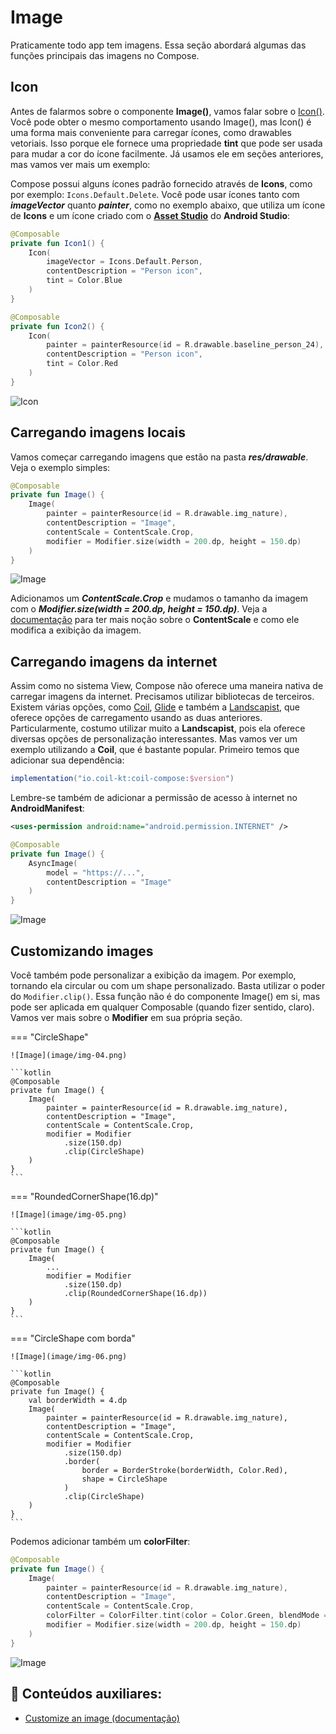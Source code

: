 # Image

Praticamente todo app tem imagens. Essa seção abordará algumas das funções principais das imagens no Compose.

## Icon

Antes de falarmos sobre o componente **Image()**, vamos falar sobre o [Icon()](https://developer.android.com/jetpack/compose/graphics/images/material). Você pode obter o mesmo comportamento usando Image(), mas Icon() é uma forma mais conveniente para carregar ícones, como drawables vetoriais. Isso porque ele fornece uma propriedade **tint** que pode ser usada para mudar a cor do ícone facilmente. Já usamos ele em seções anteriores, mas vamos ver mais um exemplo:

Compose possui alguns ícones padrão fornecido através de **Icons**, como por exemplo: ```Icons.Default.Delete```. Você pode usar ícones tanto com ***imageVector*** quanto ***painter***, como no exemplo abaixo, que utiliza um ícone de **Icons** e um ícone criado com o [**Asset Studio**](https://developer.android.com/studio/write/create-app-icons) do **Android Studio**:

```kotlin
@Composable
private fun Icon1() {
    Icon(
        imageVector = Icons.Default.Person,
        contentDescription = "Person icon",
        tint = Color.Blue
    )
}

@Composable
private fun Icon2() {
    Icon(
        painter = painterResource(id = R.drawable.baseline_person_24),
        contentDescription = "Person icon",
        tint = Color.Red
    )
}
```

![Icon](image/img-01.png)

## Carregando imagens locais

Vamos começar carregando imagens que estão na pasta ***res/drawable***. Veja o exemplo simples:

```kotlin
@Composable
private fun Image() {
    Image(
        painter = painterResource(id = R.drawable.img_nature),
        contentDescription = "Image",
        contentScale = ContentScale.Crop,
        modifier = Modifier.size(width = 200.dp, height = 150.dp)
    )
}
```

![Image](image/img-02.png)

Adicionamos um ***ContentScale.Crop*** e mudamos o tamanho da imagem com o ***Modifier.size(width = 200.dp, height = 150.dp)***. Veja a [documentação](https://developer.android.com/jetpack/compose/graphics/images/customize#content-scale) para ter mais noção sobre o **ContentScale** e como ele modifica a exibição da imagem.

## Carregando imagens da internet

Assim como no sistema View, Compose não oferece uma maneira nativa de carregar imagens da internet. Precisamos utilizar bibliotecas de terceiros. Existem várias opções, como [Coil](https://github.com/coil-kt/coil), [Glide](https://github.com/bumptech/glide) e também a [Landscapist](https://github.com/skydoves/landscapist), que oferece opções de carregamento usando as duas anteriores. Particularmente, costumo utilizar muito a **Landscapist**, pois ela oferece diversas opções de personalização interessantes. Mas vamos ver um exemplo utilizando a **Coil**, que é bastante popular. Primeiro temos que adicionar sua dependência:

```gradle
implementation("io.coil-kt:coil-compose:$version")
```

Lembre-se também de adicionar a permissão de acesso à internet no **AndroidManifest**:

```xml
<uses-permission android:name="android.permission.INTERNET" />
```

```kotlin
@Composable
private fun Image() {
    AsyncImage(
        model = "https://...",
        contentDescription = "Image"
    )
}
```

![Image](image/img-03.jpg)

## Customizando images

Você também pode personalizar a exibição da imagem. Por exemplo, tornando ela circular ou com um shape personalizado. Basta utilizar o poder do ```Modifier.clip()```. Essa função não é do componente Image() em si, mas pode ser aplicada em qualquer Composable (quando fizer sentido, claro). Vamos ver mais sobre o **Modifier** em sua própria seção.

=== "CircleShape"

    ![Image](image/img-04.png)

    ```kotlin
    @Composable
    private fun Image() {
        Image(
            painter = painterResource(id = R.drawable.img_nature),
            contentDescription = "Image",
            contentScale = ContentScale.Crop,
            modifier = Modifier
                .size(150.dp)
                .clip(CircleShape)
        )
    }
    ```

=== "RoundedCornerShape(16.dp)"

    ![Image](image/img-05.png)

    ```kotlin
    @Composable
    private fun Image() {
        Image(
            ...
            modifier = Modifier
                .size(150.dp)
                .clip(RoundedCornerShape(16.dp))
        )
    }
    ```

=== "CircleShape com borda"

    ![Image](image/img-06.png)

    ```kotlin
    @Composable
    private fun Image() {
        val borderWidth = 4.dp
        Image(
            painter = painterResource(id = R.drawable.img_nature),
            contentDescription = "Image",
            contentScale = ContentScale.Crop,
            modifier = Modifier
                .size(150.dp)
                .border(
                    border = BorderStroke(borderWidth, Color.Red),
                    shape = CircleShape
                )
                .clip(CircleShape)
        )
    }
    ```

Podemos adicionar também um **colorFilter**:

```kotlin
@Composable
private fun Image() {
    Image(
        painter = painterResource(id = R.drawable.img_nature),
        contentDescription = "Image",
        contentScale = ContentScale.Crop,
        colorFilter = ColorFilter.tint(color = Color.Green, blendMode = BlendMode.Darken),
        modifier = Modifier.size(width = 200.dp, height = 150.dp)
    )
}
```

![Image](image/img-07.png)

## :link: Conteúdos auxiliares:
- [Customize an image (documentação)](https://developer.android.com/jetpack/compose/graphics/images/customize)